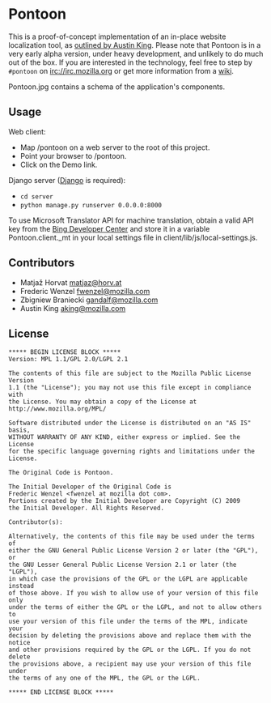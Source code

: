 Pontoon
=======
This is a proof-of-concept implementation of an in-place website localization tool, as [outlined by Austin King][outline]. Please note that Pontoon is in a very early alpha version, under heavy development, and unlikely to do much out of the box. If you are interested in the technology, feel free to step by `#pontoon` on <irc://irc.mozilla.org> or get more information from a [wiki][wiki].

Pontoon.jpg contains a schema of the application's components.

Usage
-----
Web client:

* Map /pontoon on a web server to the root of this project.
* Point your browser to /pontoon.
* Click on the Demo link.

Django server ([Django][django] is required):

* `cd server`
* `python manage.py runserver 0.0.0.0:8000`

To use Microsoft Translator API for machine translation, obtain a valid API key from the [Bing Developer Center][bdc] and store it in a variable Pontoon.client._mt in your local settings file in client/lib/js/local-settings.js.

Contributors
------------
* Matjaž Horvat <matjaz@horv.at>
* Frederic Wenzel <fwenzel@mozilla.com>
* Zbigniew Braniecki <gandalf@mozilla.com>
* Austin King <aking@mozilla.com>

License
-------
    ***** BEGIN LICENSE BLOCK *****
    Version: MPL 1.1/GPL 2.0/LGPL 2.1

    The contents of this file are subject to the Mozilla Public License Version 
    1.1 (the "License"); you may not use this file except in compliance with 
    the License. You may obtain a copy of the License at 
    http://www.mozilla.org/MPL/

    Software distributed under the License is distributed on an "AS IS" basis,
    WITHOUT WARRANTY OF ANY KIND, either express or implied. See the License
    for the specific language governing rights and limitations under the
    License.

    The Original Code is Pontoon.

    The Initial Developer of the Original Code is
    Frederic Wenzel <fwenzel at mozilla dot com>.
    Portions created by the Initial Developer are Copyright (C) 2009
    the Initial Developer. All Rights Reserved.

    Contributor(s):

    Alternatively, the contents of this file may be used under the terms of
    either the GNU General Public License Version 2 or later (the "GPL"), or
    the GNU Lesser General Public License Version 2.1 or later (the "LGPL"),
    in which case the provisions of the GPL or the LGPL are applicable instead
    of those above. If you wish to allow use of your version of this file only
    under the terms of either the GPL or the LGPL, and not to allow others to
    use your version of this file under the terms of the MPL, indicate your
    decision by deleting the provisions above and replace them with the notice
    and other provisions required by the GPL or the LGPL. If you do not delete
    the provisions above, a recipient may use your version of this file under
    the terms of any one of the MPL, the GPL or the LGPL.

    ***** END LICENSE BLOCK *****

[outline]:  http://ozten.com/psto/2009/08/14/a-sketch-of-po-liveedit/   "A Sketch of PO LiveEdit"
[wiki]:  https://wiki.mozilla.org/L10n:Pontoon   "L10n:Pontoon - MozillaWiki"
[bdc]: http://www.bing.com/developers/createapp.aspx   "Bing Developer Center"
[django]: https://www.djangoproject.com/   "Django"
